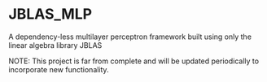 # JBLAS_MLP
A dependency-less multilayer perceptron framework built using only the linear algebra library JBLAS 

NOTE: This project is far from complete and will be updated periodically to incorporate new functionality. 
